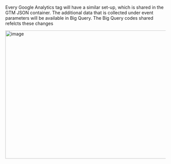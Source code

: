 Every Google Analytics tag will have a similar set-up, which is shared in the GTM JSON container. The additional data that is collected under event parameters will be available in Big Query. The Big Query codes shared refelcts these changes  

<img width="954" height="405" alt="image" src="https://github.com/user-attachments/assets/3eedcec9-daa6-45b4-85d1-77e7ad5584e5" />
